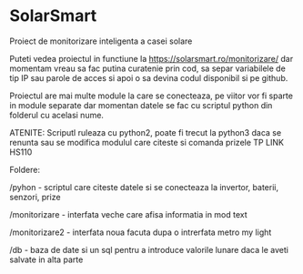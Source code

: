 # SolarSmart
Proiect de monitorizare inteligenta a casei solare

Puteti vedea proiectul in functiune la https://solarsmart.ro/monitorizare/ dar momentam vreau sa fac putina curatenie prin cod, sa separ variabilele de tip IP sau parole de acces si apoi o sa devina codul disponibil si pe github.

Proiectul are mai multe module la care se conecteaza, pe viitor vor fi sparte in module separate dar momentan datele se fac cu scriptul python din folderul cu acelasi nume.

ATENITE: Scriputl ruleaza cu python2, poate fi trecut la python3 daca se renunta sau se modifica modulul care citeste si comanda prizele TP LINK HS110

Foldere:

/pyhon - scriptul care citeste datele si se conecteaza la invertor, baterii, senzori, prize

/monitorizare - interfata veche care afisa informatia in mod text

/monitorizare2 - interfata noua facuta dupa o intrerfata metro my light

/db - baza de date si un sql pentru a introduce valorile lunare daca le aveti salvate in alta parte
